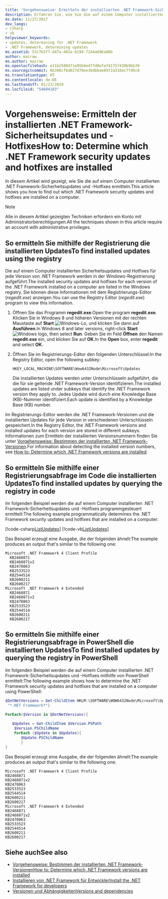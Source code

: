 ```yaml
---
title: 'Vorgehensweise: Ermitteln der installierten .NET Framework-Sicherheitsupdates und -Hotfixes'
description: Erfahren Sie, wie Sie die auf einem Computer installierten .NET Framework-Sicherheitsupdates und -Hotfixes ermitteln.
ms.date: 11/27/2017
dev_langs:
- csharp
- vb
helpviewer_keywords:
- updates, determining for .NET Framework
- .NET Framework, determining updates
ms.assetid: 53c7b5f7-d47a-402a-b194-7244a696a88b
author: mairaw
ms.author: mairaw
ms.openlocfilehash: e11b2588471e95b4e47fd0efaf41757430b9bb39
ms.sourcegitcommit: 6b308cf6d627d78ee36dbbae8972a310ac7fd6c8
ms.translationtype: HT
ms.contentlocale: de-DE
ms.lasthandoff: 01/23/2019
ms.locfileid: "54604183"
---
```

# <a name="how-to-determine-which-net-framework-security-updates-and-hotfixes-are-installed"></a><span data-ttu-id="de1de-103">Vorgehensweise: Ermitteln der installierten .NET Framework-Sicherheitsupdates und -Hotfixes</span><span class="sxs-lookup"><span data-stu-id="de1de-103">How to: Determine which .NET Framework security updates and hotfixes are installed</span></span>

<span data-ttu-id="de1de-104">In diesem Artikel wird gezeigt, wie Sie die auf einem Computer installierten .NET Framework-Sicherheitsupdates und -Hotfixes ermitteln.</span><span class="sxs-lookup"><span data-stu-id="de1de-104">This article shows you how to find out which .NET Framework security updates and hotfixes are installed on a computer.</span></span>

> [!NOTE]
> <span data-ttu-id="de1de-105">Alle in diesem Artikel gezeigten Techniken erfordern ein Konto mit Administratorberechtigungen.</span><span class="sxs-lookup"><span data-stu-id="de1de-105">All the techniques shown in this article require an account with administrative privileges.</span></span>

## <a name="to-find-installed-updates-using-the-registry"></a><span data-ttu-id="de1de-106">So ermitteln Sie mithilfe der Registrierung die installierten Updates</span><span class="sxs-lookup"><span data-stu-id="de1de-106">To find installed updates using the registry</span></span>

<span data-ttu-id="de1de-107">Die auf einem Computer installierten Sicherheitsupdates und Hotfixes für jede Version von .NET Framework werden in der Windows-Registrierung aufgeführt.</span><span class="sxs-lookup"><span data-stu-id="de1de-107">The installed security updates and hotfixes for each version of the .NET Framework installed on a computer are listed in the Windows registry.</span></span> <span data-ttu-id="de1de-108">Sie können diese Informationen mit dem Registrierungs-Editor (*regedit.exe*) anzeigen.</span><span class="sxs-lookup"><span data-stu-id="de1de-108">You can use the Registry Editor (*regedit.exe*) program to view this information.</span></span>

1. <span data-ttu-id="de1de-109">Öffnen Sie das Programm **regedit.exe**.</span><span class="sxs-lookup"><span data-stu-id="de1de-109">Open the program **regedit.exe**.</span></span> <span data-ttu-id="de1de-110">Klicken Sie in Windows 8 und höheren Versionen mit der rechten Maustaste auf **Start** ![Windows-Lo](../get-started/media/windowskeyboardlogo.png "Windowskeyboardlogo"), und klicken Sie dann auf **Ausführen**.</span><span class="sxs-lookup"><span data-stu-id="de1de-110">In Windows 8 and later versions, right-click **Start** ![Windows logo](../get-started/media/windowskeyboardlogo.png "Windowskeyboardlogo"), then select **Run**.</span></span> <span data-ttu-id="de1de-111">Geben Sie im Feld **Öffnen** den Namen **regedit.exe** ein, und klicken Sie auf **OK**.</span><span class="sxs-lookup"><span data-stu-id="de1de-111">In the **Open** box, enter **regedit** and select **OK**.</span></span>

2. <span data-ttu-id="de1de-112">Öffnen Sie im Registrierungs-Editor den folgenden Unterschlüssel:</span><span class="sxs-lookup"><span data-stu-id="de1de-112">In the Registry Editor, open the following subkey:</span></span>

     `HKEY_LOCAL_MACHINE\SOFTWARE\Wow6432Node\Microsoft\Updates`

     <span data-ttu-id="de1de-113">Die installierten Updates werden unter Unterschlüsseln aufgeführt, die die für sie geltende .NET Framework-Version identifizieren.</span><span class="sxs-lookup"><span data-stu-id="de1de-113">The installed updates are listed under subkeys that identify the .NET Framework version they apply to.</span></span> <span data-ttu-id="de1de-114">Jedes Update wird durch eine Knowledge Base (KB)-Nummer identifiziert.</span><span class="sxs-lookup"><span data-stu-id="de1de-114">Each update is identified by a Knowledge Base (KB) number.</span></span>

<span data-ttu-id="de1de-115">Im Registrierungs-Editor werden die .NET Framework-Versionen und die installierten Updates für jede Version in verschiedenen Unterschlüsseln gespeichert.</span><span class="sxs-lookup"><span data-stu-id="de1de-115">In the Registry Editor, the .NET Framework versions and installed updates for each version are stored in different subkeys.</span></span> <span data-ttu-id="de1de-116">Informationen zum Ermitteln der installierten Versionsnummern finden Sie unter [Vorgehensweise: Bestimmen der installierten .NET Framework-Versionen](../../../docs/framework/migration-guide/how-to-determine-which-versions-are-installed.md).</span><span class="sxs-lookup"><span data-stu-id="de1de-116">For information about detecting the installed version numbers, see [How to: Determine which .NET Framework versions are installed](../../../docs/framework/migration-guide/how-to-determine-which-versions-are-installed.md).</span></span>

## <a name="to-find-installed-updates-by-querying-the-registry-in-code"></a><span data-ttu-id="de1de-117">So ermitteln Sie mithilfe einer Registrierungsabfrage im Code die installierten Updates</span><span class="sxs-lookup"><span data-stu-id="de1de-117">To find installed updates by querying the registry in code</span></span>

<span data-ttu-id="de1de-118">Im folgenden Beispiel werden die auf einem Computer installierten .NET Framework-Sicherheitsupdates und -Hotfixes programmgesteuert ermittelt:</span><span class="sxs-lookup"><span data-stu-id="de1de-118">The following example programmatically determines the .NET Framework security updates and hotfixes that are installed on a computer:</span></span>

[!code-csharp[ListUpdates](../../../samples/snippets/csharp/VS_Snippets_CLR/listupdates/cs/program.cs)]
[!code-vb[ListUpdates](../../../samples/snippets/visualbasic/VS_Snippets_CLR/listupdates/vb/program.vb)]

<span data-ttu-id="de1de-119">Das Beispiel erzeugt eine Ausgabe, die der folgenden ähnelt:</span><span class="sxs-lookup"><span data-stu-id="de1de-119">The example produces an output that's similar to the following one:</span></span>

```console
Microsoft .NET Framework 4 Client Profile
  KB2468871
  KB2468871v2
  KB2478063
  KB2533523
  KB2544514
  KB2600211
  KB2600217
Microsoft .NET Framework 4 Extended
  KB2468871
  KB2468871v2
  KB2478063
  KB2533523
  KB2544514
  KB2600211
  KB2600217
```

## <a name="to-find-installed-updates-by-querying-the-registry-in-powershell"></a><span data-ttu-id="de1de-120">So ermitteln Sie mithilfe einer Registrierungsabfrage in PowerShell die installierten Updates</span><span class="sxs-lookup"><span data-stu-id="de1de-120">To find installed updates by querying the registry in PowerShell</span></span>

<span data-ttu-id="de1de-121">Im folgenden Beispiel werden die auf einem Computer installierten .NET Framework-Sicherheitsupdates und -Hotfixes mithilfe von PowerShell ermittelt:</span><span class="sxs-lookup"><span data-stu-id="de1de-121">The following example shows how to determine the .NET Framework security updates and hotfixes that are installed on a computer using PowerShell:</span></span>

```powershell
$DotNetVersions = Get-ChildItem HKLM:\SOFTWARE\WOW6432Node\Microsoft\Updates | Where-Object {$_.name -like
 "*.NET Framework*"}

ForEach($Version in $DotNetVersions){
    
   $Updates = Get-ChildItem $Version.PSPath
    $Version.PSChildName
    ForEach ($Update in $Updates){
       $Update.PSChildName
       }
}
```

<span data-ttu-id="de1de-122">Das Beispiel erzeugt eine Ausgabe, die der folgenden ähnelt:</span><span class="sxs-lookup"><span data-stu-id="de1de-122">The example produces an output that's similar to the following one:</span></span>

```console
Microsoft .NET Framework 4 Client Profile
KB2468871
KB2468871v2
KB2478063
KB2533523
KB2544514
KB2600211
KB2600217
Microsoft .NET Framework 4 Extended
KB2468871
KB2468871v2
KB2478063
KB2533523
KB2544514
KB2600211
KB2600217
```

## <a name="see-also"></a><span data-ttu-id="de1de-123">Siehe auch</span><span class="sxs-lookup"><span data-stu-id="de1de-123">See also</span></span>

- [<span data-ttu-id="de1de-124">Vorgehensweise: Bestimmen der installierten .NET Framework-Versionen</span><span class="sxs-lookup"><span data-stu-id="de1de-124">How to: Determine which .NET Framework versions are installed</span></span>](../../../docs/framework/migration-guide/how-to-determine-which-versions-are-installed.md)
- [<span data-ttu-id="de1de-125">Installieren von .NET Framework für Entwickler</span><span class="sxs-lookup"><span data-stu-id="de1de-125">Install the .NET Framework for developers</span></span>](../../../docs/framework/install/guide-for-developers.md)
- [<span data-ttu-id="de1de-126">Versionen und Abhängigkeiten</span><span class="sxs-lookup"><span data-stu-id="de1de-126">Versions and dependencies</span></span>](../../../docs/framework/migration-guide/versions-and-dependencies.md)
